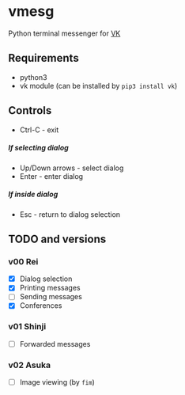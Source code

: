 # vmesg
Python terminal messenger for [VK](http://vk.com)

## Requirements
* python3
* vk module (can be installed by `pip3 install vk`)

## Controls
* Ctrl-C - exit

##### If selecting dialog
* Up/Down arrows - select dialog
* Enter - enter dialog

##### If inside dialog
* Esc - return to dialog selection

## TODO and versions

### v00 Rei
- [x] Dialog selection
- [x] Printing messages
- [ ] Sending messages
- [x] Conferences

### v01 Shinji
- [ ] Forwarded messages

### v02 Asuka
- [ ] Image viewing (by `fim`)
